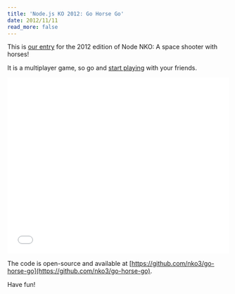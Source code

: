 ```yaml
---
title: 'Node.js KO 2012: Go Horse Go'
date: 2012/11/11
read_more: false
---
```


This is [our entry](http://2012.nodeknockout.com/teams/go-horse-go) for the 2012 edition of Node NKO: A space shooter with horses!

It is a multiplayer game, so go and [start playing](http://go_horse_go.pirelenito.org:8000/) with your friends.

<iframe width="100%" height="400" src="//www.youtube.com/embed/8pmwit3Ysug" frameborder="0" allowfullscreen></iframe>

The code is open-source and available at [https://github.com/nko3/go-horse-go](https://github.com/nko3/go-horse-go).

Have fun!
